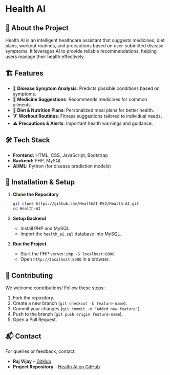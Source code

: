 # Health AI

## 🚀 About the Project
Health AI is an intelligent healthcare assistant that suggests medicines, diet plans, workout routines, and precautions based on user-submitted disease symptoms. It leverages AI to provide reliable recommendations, helping users manage their health effectively.

## 🏗 Features
- 🏥 **Disease Symptom Analysis**: Predicts possible conditions based on symptoms.
- 💊 **Medicine Suggestions**: Recommends medicines for common ailments.
- 🍎 **Diet & Nutrition Plans**: Personalized meal plans for better health.
- 🏋️ **Workout Routines**: Fitness suggestions tailored to individual needs.
- ⚠ **Precautions & Alerts**: Important health warnings and guidance.

## 🛠 Tech Stack
- **Frontend:** HTML, CSS, JavaScript, Bootstrap
- **Backend:** PHP, MySQL
- **AI/ML:** Python (for disease prediction models)

## 📌 Installation & Setup
1. **Clone the Repository**
   ```sh
   git clone https://github.com/HealthAI-PE2/Health-AI.git
   cd Health-AI
   ```

2. **Setup Backend**
   - Install PHP and MySQL.
   - Import the `health_ai.sql` database into MySQL.

3. **Run the Project**
   - Start the PHP server: `php -S localhost:8000`
   - Open `http://localhost:8000` in a browser.
     
## 🤝 Contributing
We welcome contributions! Follow these steps:
1. Fork the repository.
2. Create a new branch (`git checkout -b feature-name`).
3. Commit your changes (`git commit -m 'Added new feature'`).
4. Push to the branch (`git push origin feature-name`).
5. Open a Pull Request.

## 📬 Contact
For queries or feedback, contact:
- **Raj Vijay** – [GitHub](https://github.com/rajvijay1102)
- **Project Repository** – [Health AI on GitHub](https://github.com/HealthAI-PE2/Health-AI)
